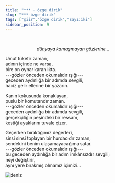 ```yaml
---
title: "*** - özge dirik"
slug: "***-özge-dirik"
tags: ["şiir","özge dirik","sayı:iki"]
sidebar_position: 9
---
```

       

                         *dünyaya kamaşmayan gözlerine...*

Umut tüketir zaman,\
adının içinde ne varsa,\
bire on oynar karanlıkta.\
---gözler önceden okumalıdır ışığı---\
geceden aydınlığa bir adımda sevgili,\
haciz gelir ellerine bir yazarın.

Kanın kokusunda konaklayan,\
puslu bir komutandır zaman.\
---gözler önceden okumalıdır ışığı---\
geceden aydınlığa bir adımda sevgili,\
gerçekçiliğin peşindeki bir ressam,\
kestiği ayaklarını tuvale çizer.

Geçerken bıraktığımız değerleri,\
sinsi sinsi toplayan bir hurdacıdır zaman,\
sendekini benim ulaşamayacağıma satar.\
---gözler önceden okumalıdır ışığı---\
bu geceden aydınlığa bir adım imkânsızdır sevgili;\
neyi değiştirir,\
aynı yere bırakmış olmamız içimizi...

![deniz](/img/ky02_11_zaferyalcinpinar.jpg)
